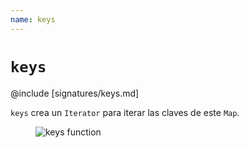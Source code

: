 ```yaml
---
name: keys
---
```


# `keys`

@include [signatures/keys.md]

`keys` crea un `Iterator` para iterar las claves de este `Map`.

<figure class="diagram">
  <img src="../images/keys.svg" alt="keys function">
  <!-- <figcaption class="diagram-desc"></figcaption> -->
</figure>
